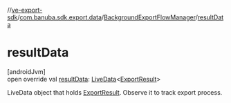 //[ve-export-sdk](../../../index.md)/[com.banuba.sdk.export.data](../index.md)/[BackgroundExportFlowManager](index.md)/[resultData](result-data.md)

# resultData

[androidJvm]\
open override val [resultData](result-data.md): [LiveData](https://developer.android.com/reference/kotlin/androidx/lifecycle/LiveData.html)&lt;[ExportResult](../-export-result/index.md)&gt;

LiveData object that holds [ExportResult](../-export-result/index.md). Observe it to track export process.
